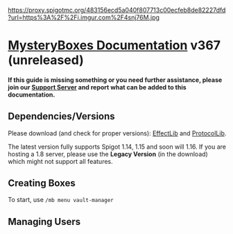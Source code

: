 https://proxy.spigotmc.org/483156ecd5a040f807713c00ecfeb8de82227dfd?url=https%3A%2F%2Fi.imgur.com%2F4snj76M.jpg

# [MysteryBoxes Documentation](https://www.spigotmc.org/resources/mysteryboxes-%E2%9E%A4-designed-for-networks-small-servers.12330/) v367 (unreleased)

#### If this guide is missing something or you need further assistance, please join our [Support Server](https://discord.gg/UDQBdQn) and report what can be added to this documentation.

## Dependencies/Versions

Please download (and check for proper versions): [EffectLib](https://dev.bukkit.org/projects/effectlib) and [ProtocolLib](https://www.spigotmc.org/resources/1997/).

The latest version fully supports Spigot 1.14, 1.15 and soon will 1.16. If you are hosting a 1.8 server, please use the **Legacy Version** (in the download) which might not support all features.


## Creating Boxes

To start, use `/mb menu vault-manager`


## Managing Users
